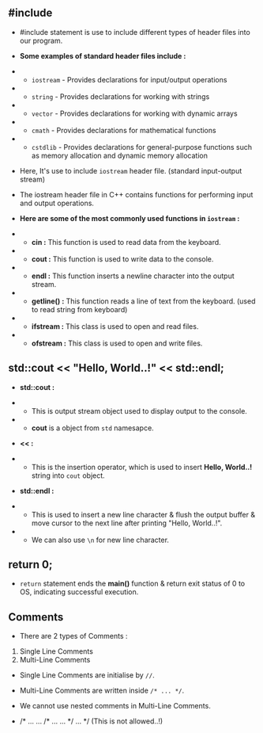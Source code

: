 ## #include
 
 * #include statement is use to include different types of header files into our program.
 
 * **Some examples of standard header files include :**

 * * `iostream` - Provides declarations for input/output operations
 * * `string` - Provides declarations for working with strings
 * * `vector` - Provides declarations for working with dynamic arrays
 * * `cmath` - Provides declarations for mathematical functions
 * * `cstdlib` - Provides declarations for general-purpose functions such as memory allocation and dynamic memory allocation

 * Here, It's use to include `iostream` header file.    (standard input-output stream)
 * The iostream header file in C++ contains functions for performing input and output operations.

 * **Here are some of the most commonly used functions in `iostream` :**

 * * **cin :** This function is used to read data from the keyboard.
 * * **cout :** This function is used to write data to the console.
 * * **endl :** This function inserts a newline character into the output stream.
 * * **getline() :** This function reads a line of text from the keyboard.  (used to read string from keyboard)
 * * **ifstream :** This class is used to open and read files.
 * * **ofstream :** This class is used to open and write files.

## std::cout << "Hello, World..!" << std::endl;
 
 * **std::cout :**
 * * This is output stream object used to display output to the console.
 * * **cout** is a object from `std` namesapce.

 * **<< :**
 * * This is the insertion operator, which is used to insert **Hello, World..!** string into `cout` object.

 * **std::endl :**
 * * This is used to insert a new line character & flush the output buffer & move cursor to the  next line after printing "Hello, World..!".
 * * We can also use `\n` for new line character.

## return 0;

 * `return` statement ends the **main()** function & return exit status of 0 to OS, indicating successful execution.

## Comments

 * There are 2 types of Comments : 
  1. Single Line Comments
  2. Multi-Line Comments

 * Single Line Comments are initialise by `//`.

 * Multi-Line Comments are written inside `/* ... */`.
 * We cannot use nested comments in Multi-Line Comments.
 * /* ...
    ...
        /* ...
            ...
        */
    ...
  */        (This is not allowed..!)